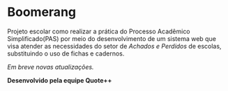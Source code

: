 # Boomerang

Projeto escolar como realizar a prática do Processo Acadêmico Simplificado(PAS) por meio do desenvolvimento de um sistema web que visa atender as necessidades do setor de _Achados e Perdidos_ de escolas, substituindo o uso de fichas e cadernos. 

_Em breve novas atualizações._

**Desenvolvido pela equipe Quote++**
